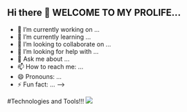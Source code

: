 ## Hi there 👋 WELCOME TO MY PROLIFE...



- 🔭 I’m currently working on ...
- 🌱 I’m currently learning ...
- 👯 I’m looking to collaborate on ...
- 🤔 I’m looking for help with ...
- 💬 Ask me about ...
- 📫 How to reach me: ...
- 😄 Pronouns: ...
- ⚡ Fun fact: ...
-->

#Technologies and Tools!!! 
  <img src="https://cdn.jsdelivr.net/gh/devicons/devicon@latest/icons/python/python-original-wordmark.svg" />
          
